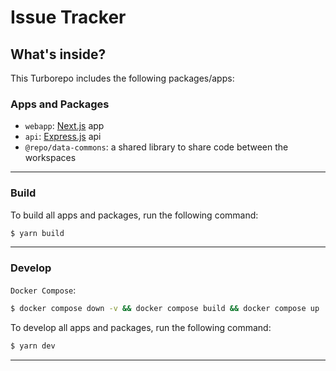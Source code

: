 # Issue Tracker

## What's inside?

This Turborepo includes the following packages/apps:

### Apps and Packages

- `webapp`: [Next.js](https://nextjs.org/) app
- `api`: [Express.js](https://expressjs.com/) api
- `@repo/data-commons`: a shared library to share code between the workspaces

---

### Build

To build all apps and packages, run the following command:

```bash
$ yarn build
```

---

### Develop

`Docker Compose`:

```bash
$ docker compose down -v && docker compose build && docker compose up
```

To develop all apps and packages, run the following command:

```bash
$ yarn dev
```

---
